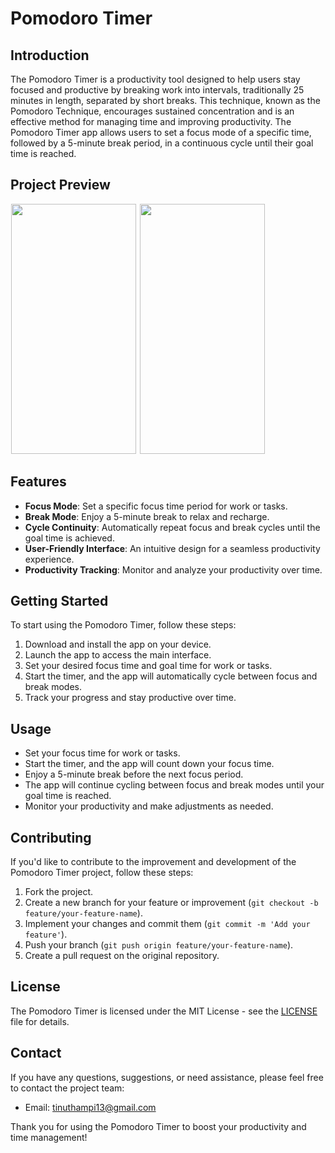 # Pomodoro Timer


## Introduction
The Pomodoro Timer is a productivity tool designed to help users stay focused and productive by breaking work into intervals, traditionally 25 minutes in length, separated by short breaks. This technique, known as the Pomodoro Technique, encourages sustained concentration and is an effective method for managing time and improving productivity. The Pomodoro Timer app allows users to set a focus mode of a specific time, followed by a 5-minute break period, in a continuous cycle until their goal time is reached.

## Project Preview
<p float="left">
 <img src="https://github.com/Tinu-thampi13/PoMoDoRo-App/assets/79778565/1fd4270f-3da8-4c0a-86f8-509706954128.jpeg" height= 400 width= 200 hspace="1"/>
 <img src="https://github.com/Tinu-thampi13/PoMoDoRo-App/assets/79778565/d8023291-5200-44fe-b529-4981c6cd7d61.jpeg" height= 400 width= 200 hspace="1"/>
</p>




## Features
- **Focus Mode**: Set a specific focus time period for work or tasks.
- **Break Mode**: Enjoy a 5-minute break to relax and recharge.
- **Cycle Continuity**: Automatically repeat focus and break cycles until the goal time is achieved.
- **User-Friendly Interface**: An intuitive design for a seamless productivity experience.
- **Productivity Tracking**: Monitor and analyze your productivity over time.


## Getting Started
To start using the Pomodoro Timer, follow these steps:
1. Download and install the app on your device.
2. Launch the app to access the main interface.
3. Set your desired focus time and goal time for work or tasks.
4. Start the timer, and the app will automatically cycle between focus and break modes.
5. Track your progress and stay productive over time.

## Usage
- Set your focus time for work or tasks.
- Start the timer, and the app will count down your focus time.
- Enjoy a 5-minute break before the next focus period.
- The app will continue cycling between focus and break modes until your goal time is reached.
- Monitor your productivity and make adjustments as needed.

## Contributing
If you'd like to contribute to the improvement and development of the Pomodoro Timer project, follow these steps:
1. Fork the project.
2. Create a new branch for your feature or improvement (`git checkout -b feature/your-feature-name`).
3. Implement your changes and commit them (`git commit -m 'Add your feature'`).
4. Push your branch (`git push origin feature/your-feature-name`).
5. Create a pull request on the original repository.

## License
The Pomodoro Timer is licensed under the MIT License - see the [LICENSE](LICENSE) file for details.

## Contact
If you have any questions, suggestions, or need assistance, please feel free to contact the project team:
- Email: tinuthampi13@gmail.com

Thank you for using the Pomodoro Timer to boost your productivity and time management!
